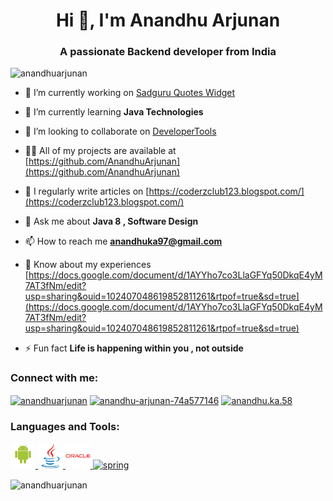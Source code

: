 <h1 align="center">Hi 👋, I'm Anandhu Arjunan</h1>
<h3 align="center">A passionate Backend developer from India</h3>

<p align="left"> <img src="https://komarev.com/ghpvc/?username=anandhuarjunan&label=Profile%20views&color=0e75b6&style=flat" alt="anandhuarjunan" /> </p>

- 🔭 I’m currently working on [Sadguru Quotes Widget](https://github.com/AnandhuArjunan/SadguruQuotesWidget-Android)

- 🌱 I’m currently learning **Java Technologies**

- 👯 I’m looking to collaborate on [DeveloperTools](https://github.com/AnandhuArjunan/DeveloperTools)

- 👨‍💻 All of my projects are available at [https://github.com/AnandhuArjunan](https://github.com/AnandhuArjunan)

- 📝 I regularly write articles on [https://coderzclub123.blogspot.com/](https://coderzclub123.blogspot.com/)

- 💬 Ask me about **Java 8 , Software Design**

- 📫 How to reach me **anandhuka97@gmail.com**

- 📄 Know about my experiences [https://docs.google.com/document/d/1AYYho7co3LlaGFYq50DkqE4yM7AT3fNm/edit?usp=sharing&ouid=102407048619852811261&rtpof=true&sd=true](https://docs.google.com/document/d/1AYYho7co3LlaGFYq50DkqE4yM7AT3fNm/edit?usp=sharing&ouid=102407048619852811261&rtpof=true&sd=true)

- ⚡ Fun fact **Life is happening within you , not outside**

<h3 align="left">Connect with me:</h3>
<p align="left">
<a href="https://twitter.com/anandhuarjunan" target="blank"><img align="center" src="https://raw.githubusercontent.com/rahuldkjain/github-profile-readme-generator/master/src/images/icons/Social/twitter.svg" alt="anandhuarjunan" height="30" width="40" /></a>
<a href="https://linkedin.com/in/anandhu-arjunan-74a577146" target="blank"><img align="center" src="https://raw.githubusercontent.com/rahuldkjain/github-profile-readme-generator/master/src/images/icons/Social/linked-in-alt.svg" alt="anandhu-arjunan-74a577146" height="30" width="40" /></a>
<a href="https://fb.com/anandhu.ka.58" target="blank"><img align="center" src="https://raw.githubusercontent.com/rahuldkjain/github-profile-readme-generator/master/src/images/icons/Social/facebook.svg" alt="anandhu.ka.58" height="30" width="40" /></a>
</p>

<h3 align="left">Languages and Tools:</h3>
<p align="left"> <a href="https://developer.android.com" target="_blank" rel="noreferrer"> <img src="https://raw.githubusercontent.com/devicons/devicon/master/icons/android/android-original-wordmark.svg" alt="android" width="40" height="40"/> </a> <a href="https://www.java.com" target="_blank" rel="noreferrer"> <img src="https://raw.githubusercontent.com/devicons/devicon/master/icons/java/java-original.svg" alt="java" width="40" height="40"/> </a> <a href="https://www.oracle.com/" target="_blank" rel="noreferrer"> <img src="https://raw.githubusercontent.com/devicons/devicon/master/icons/oracle/oracle-original.svg" alt="oracle" width="40" height="40"/> </a> <a href="https://spring.io/" target="_blank" rel="noreferrer"> <img src="https://www.vectorlogo.zone/logos/springio/springio-icon.svg" alt="spring" width="40" height="40"/> </a> </p>

<p><img align="center" src="https://github-readme-stats.vercel.app/api/top-langs?username=anandhuarjunan&show_icons=true&locale=en&layout=compact" alt="anandhuarjunan" /></p>

